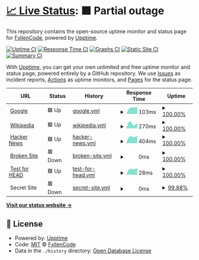 # [📈 Live Status](https://FxllenCode.github.io/StatusPlus): <!--live status--> **🟧 Partial outage**

This repository contains the open-source uptime monitor and status page for [FxllenCode](hwhelpnow.com), powered by [Upptime](https://github.com/upptime/upptime).

[![Uptime CI](https://github.com/koj-co/upptime/workflows/Uptime%20CI/badge.svg)](https://github.com/koj-co/upptime/actions?query=workflow%3A%22Uptime+CI%22)
[![Response Time CI](https://github.com/koj-co/upptime/workflows/Response%20Time%20CI/badge.svg)](https://github.com/koj-co/upptime/actions?query=workflow%3A%22Response+Time+CI%22)
[![Graphs CI](https://github.com/koj-co/upptime/workflows/Graphs%20CI/badge.svg)](https://github.com/koj-co/upptime/actions?query=workflow%3A%22Graphs+CI%22)
[![Static Site CI](https://github.com/koj-co/upptime/workflows/Static%20Site%20CI/badge.svg)](https://github.com/koj-co/upptime/actions?query=workflow%3A%22Static+Site+CI%22)
[![Summary CI](https://github.com/koj-co/upptime/workflows/Summary%20CI/badge.svg)](https://github.com/koj-co/upptime/actions?query=workflow%3A%22Summary+CI%22)

With [Upptime](https://upptime.js.org), you can get your own unlimited and free uptime monitor and status page, powered entirely by a GitHub repository. We use [Issues](https://github.com/FxllenCode/StatusPlus/issues) as incident reports, [Actions](https://github.com/FxllenCode/StatusPlus/actions) as uptime monitors, and [Pages](https://FxllenCode.github.io/StatusPlus) for the status page.

<!--start: status pages-->
<!-- This summary is generated by Upptime (https://github.com/upptime/upptime) -->
<!-- Do not edit this manually, your changes will be overwritten -->
<!-- prettier-ignore -->
| URL | Status | History | Response Time | Uptime |
| --- | ------ | ------- | ------------- | ------ |
| <img alt="" src="https://favicons.githubusercontent.com/www.google.com" height="13"> [Google](https://www.google.com) | 🟩 Up | [google.yml](https://github.com/FxllenCode/StatusPlus/commits/master/history/google.yml) | <details><summary><img alt="Response time graph" src="./graphs/google/response-time-week.png" height="20"> 103ms</summary><br><a href="https://FxllenCode.github.io/StatusPlus/history/google"><img alt="Response time 103" src="https://img.shields.io/endpoint?url=https%3A%2F%2Fraw.githubusercontent.com%2FFxllenCode%2FStatusPlus%2Fmaster%2Fapi%2Fgoogle%2Fresponse-time.json"></a><br><a href="https://FxllenCode.github.io/StatusPlus/history/google"><img alt="24-hour response time 103" src="https://img.shields.io/endpoint?url=https%3A%2F%2Fraw.githubusercontent.com%2FFxllenCode%2FStatusPlus%2Fmaster%2Fapi%2Fgoogle%2Fresponse-time-day.json"></a><br><a href="https://FxllenCode.github.io/StatusPlus/history/google"><img alt="7-day response time 103" src="https://img.shields.io/endpoint?url=https%3A%2F%2Fraw.githubusercontent.com%2FFxllenCode%2FStatusPlus%2Fmaster%2Fapi%2Fgoogle%2Fresponse-time-week.json"></a><br><a href="https://FxllenCode.github.io/StatusPlus/history/google"><img alt="30-day response time 103" src="https://img.shields.io/endpoint?url=https%3A%2F%2Fraw.githubusercontent.com%2FFxllenCode%2FStatusPlus%2Fmaster%2Fapi%2Fgoogle%2Fresponse-time-month.json"></a><br><a href="https://FxllenCode.github.io/StatusPlus/history/google"><img alt="1-year response time 103" src="https://img.shields.io/endpoint?url=https%3A%2F%2Fraw.githubusercontent.com%2FFxllenCode%2FStatusPlus%2Fmaster%2Fapi%2Fgoogle%2Fresponse-time-year.json"></a></details> | <details><summary><a href="https://FxllenCode.github.io/StatusPlus/history/google">100.00%</a></summary><a href="https://FxllenCode.github.io/StatusPlus/history/google"><img alt="All-time uptime 100.00%" src="https://img.shields.io/endpoint?url=https%3A%2F%2Fraw.githubusercontent.com%2FFxllenCode%2FStatusPlus%2Fmaster%2Fapi%2Fgoogle%2Fuptime.json"></a><br><a href="https://FxllenCode.github.io/StatusPlus/history/google"><img alt="24-hour uptime 100.00%" src="https://img.shields.io/endpoint?url=https%3A%2F%2Fraw.githubusercontent.com%2FFxllenCode%2FStatusPlus%2Fmaster%2Fapi%2Fgoogle%2Fuptime-day.json"></a><br><a href="https://FxllenCode.github.io/StatusPlus/history/google"><img alt="7-day uptime 100.00%" src="https://img.shields.io/endpoint?url=https%3A%2F%2Fraw.githubusercontent.com%2FFxllenCode%2FStatusPlus%2Fmaster%2Fapi%2Fgoogle%2Fuptime-week.json"></a><br><a href="https://FxllenCode.github.io/StatusPlus/history/google"><img alt="30-day uptime 100.00%" src="https://img.shields.io/endpoint?url=https%3A%2F%2Fraw.githubusercontent.com%2FFxllenCode%2FStatusPlus%2Fmaster%2Fapi%2Fgoogle%2Fuptime-month.json"></a><br><a href="https://FxllenCode.github.io/StatusPlus/history/google"><img alt="1-year uptime 100.00%" src="https://img.shields.io/endpoint?url=https%3A%2F%2Fraw.githubusercontent.com%2FFxllenCode%2FStatusPlus%2Fmaster%2Fapi%2Fgoogle%2Fuptime-year.json"></a></details>
| <img alt="" src="https://favicons.githubusercontent.com/en.wikipedia.org" height="13"> [Wikipedia](https://en.wikipedia.org) | 🟩 Up | [wikipedia.yml](https://github.com/FxllenCode/StatusPlus/commits/master/history/wikipedia.yml) | <details><summary><img alt="Response time graph" src="./graphs/wikipedia/response-time-week.png" height="20"> 270ms</summary><br><a href="https://FxllenCode.github.io/StatusPlus/history/wikipedia"><img alt="Response time 270" src="https://img.shields.io/endpoint?url=https%3A%2F%2Fraw.githubusercontent.com%2FFxllenCode%2FStatusPlus%2Fmaster%2Fapi%2Fwikipedia%2Fresponse-time.json"></a><br><a href="https://FxllenCode.github.io/StatusPlus/history/wikipedia"><img alt="24-hour response time 270" src="https://img.shields.io/endpoint?url=https%3A%2F%2Fraw.githubusercontent.com%2FFxllenCode%2FStatusPlus%2Fmaster%2Fapi%2Fwikipedia%2Fresponse-time-day.json"></a><br><a href="https://FxllenCode.github.io/StatusPlus/history/wikipedia"><img alt="7-day response time 270" src="https://img.shields.io/endpoint?url=https%3A%2F%2Fraw.githubusercontent.com%2FFxllenCode%2FStatusPlus%2Fmaster%2Fapi%2Fwikipedia%2Fresponse-time-week.json"></a><br><a href="https://FxllenCode.github.io/StatusPlus/history/wikipedia"><img alt="30-day response time 270" src="https://img.shields.io/endpoint?url=https%3A%2F%2Fraw.githubusercontent.com%2FFxllenCode%2FStatusPlus%2Fmaster%2Fapi%2Fwikipedia%2Fresponse-time-month.json"></a><br><a href="https://FxllenCode.github.io/StatusPlus/history/wikipedia"><img alt="1-year response time 270" src="https://img.shields.io/endpoint?url=https%3A%2F%2Fraw.githubusercontent.com%2FFxllenCode%2FStatusPlus%2Fmaster%2Fapi%2Fwikipedia%2Fresponse-time-year.json"></a></details> | <details><summary><a href="https://FxllenCode.github.io/StatusPlus/history/wikipedia">100.00%</a></summary><a href="https://FxllenCode.github.io/StatusPlus/history/wikipedia"><img alt="All-time uptime 100.00%" src="https://img.shields.io/endpoint?url=https%3A%2F%2Fraw.githubusercontent.com%2FFxllenCode%2FStatusPlus%2Fmaster%2Fapi%2Fwikipedia%2Fuptime.json"></a><br><a href="https://FxllenCode.github.io/StatusPlus/history/wikipedia"><img alt="24-hour uptime 100.00%" src="https://img.shields.io/endpoint?url=https%3A%2F%2Fraw.githubusercontent.com%2FFxllenCode%2FStatusPlus%2Fmaster%2Fapi%2Fwikipedia%2Fuptime-day.json"></a><br><a href="https://FxllenCode.github.io/StatusPlus/history/wikipedia"><img alt="7-day uptime 100.00%" src="https://img.shields.io/endpoint?url=https%3A%2F%2Fraw.githubusercontent.com%2FFxllenCode%2FStatusPlus%2Fmaster%2Fapi%2Fwikipedia%2Fuptime-week.json"></a><br><a href="https://FxllenCode.github.io/StatusPlus/history/wikipedia"><img alt="30-day uptime 100.00%" src="https://img.shields.io/endpoint?url=https%3A%2F%2Fraw.githubusercontent.com%2FFxllenCode%2FStatusPlus%2Fmaster%2Fapi%2Fwikipedia%2Fuptime-month.json"></a><br><a href="https://FxllenCode.github.io/StatusPlus/history/wikipedia"><img alt="1-year uptime 100.00%" src="https://img.shields.io/endpoint?url=https%3A%2F%2Fraw.githubusercontent.com%2FFxllenCode%2FStatusPlus%2Fmaster%2Fapi%2Fwikipedia%2Fuptime-year.json"></a></details>
| <img alt="" src="https://favicons.githubusercontent.com/news.ycombinator.com" height="13"> [Hacker News](https://news.ycombinator.com) | 🟩 Up | [hacker-news.yml](https://github.com/FxllenCode/StatusPlus/commits/master/history/hacker-news.yml) | <details><summary><img alt="Response time graph" src="./graphs/hacker-news/response-time-week.png" height="20"> 404ms</summary><br><a href="https://FxllenCode.github.io/StatusPlus/history/hacker-news"><img alt="Response time 404" src="https://img.shields.io/endpoint?url=https%3A%2F%2Fraw.githubusercontent.com%2FFxllenCode%2FStatusPlus%2Fmaster%2Fapi%2Fhacker-news%2Fresponse-time.json"></a><br><a href="https://FxllenCode.github.io/StatusPlus/history/hacker-news"><img alt="24-hour response time 404" src="https://img.shields.io/endpoint?url=https%3A%2F%2Fraw.githubusercontent.com%2FFxllenCode%2FStatusPlus%2Fmaster%2Fapi%2Fhacker-news%2Fresponse-time-day.json"></a><br><a href="https://FxllenCode.github.io/StatusPlus/history/hacker-news"><img alt="7-day response time 404" src="https://img.shields.io/endpoint?url=https%3A%2F%2Fraw.githubusercontent.com%2FFxllenCode%2FStatusPlus%2Fmaster%2Fapi%2Fhacker-news%2Fresponse-time-week.json"></a><br><a href="https://FxllenCode.github.io/StatusPlus/history/hacker-news"><img alt="30-day response time 404" src="https://img.shields.io/endpoint?url=https%3A%2F%2Fraw.githubusercontent.com%2FFxllenCode%2FStatusPlus%2Fmaster%2Fapi%2Fhacker-news%2Fresponse-time-month.json"></a><br><a href="https://FxllenCode.github.io/StatusPlus/history/hacker-news"><img alt="1-year response time 404" src="https://img.shields.io/endpoint?url=https%3A%2F%2Fraw.githubusercontent.com%2FFxllenCode%2FStatusPlus%2Fmaster%2Fapi%2Fhacker-news%2Fresponse-time-year.json"></a></details> | <details><summary><a href="https://FxllenCode.github.io/StatusPlus/history/hacker-news">100.00%</a></summary><a href="https://FxllenCode.github.io/StatusPlus/history/hacker-news"><img alt="All-time uptime 100.00%" src="https://img.shields.io/endpoint?url=https%3A%2F%2Fraw.githubusercontent.com%2FFxllenCode%2FStatusPlus%2Fmaster%2Fapi%2Fhacker-news%2Fuptime.json"></a><br><a href="https://FxllenCode.github.io/StatusPlus/history/hacker-news"><img alt="24-hour uptime 100.00%" src="https://img.shields.io/endpoint?url=https%3A%2F%2Fraw.githubusercontent.com%2FFxllenCode%2FStatusPlus%2Fmaster%2Fapi%2Fhacker-news%2Fuptime-day.json"></a><br><a href="https://FxllenCode.github.io/StatusPlus/history/hacker-news"><img alt="7-day uptime 100.00%" src="https://img.shields.io/endpoint?url=https%3A%2F%2Fraw.githubusercontent.com%2FFxllenCode%2FStatusPlus%2Fmaster%2Fapi%2Fhacker-news%2Fuptime-week.json"></a><br><a href="https://FxllenCode.github.io/StatusPlus/history/hacker-news"><img alt="30-day uptime 100.00%" src="https://img.shields.io/endpoint?url=https%3A%2F%2Fraw.githubusercontent.com%2FFxllenCode%2FStatusPlus%2Fmaster%2Fapi%2Fhacker-news%2Fuptime-month.json"></a><br><a href="https://FxllenCode.github.io/StatusPlus/history/hacker-news"><img alt="1-year uptime 100.00%" src="https://img.shields.io/endpoint?url=https%3A%2F%2Fraw.githubusercontent.com%2FFxllenCode%2FStatusPlus%2Fmaster%2Fapi%2Fhacker-news%2Fuptime-year.json"></a></details>
| <img alt="" src="https://favicons.githubusercontent.com/thissitedoesnotexist.com" height="13"> [Broken Site](https://thissitedoesnotexist.com) | 🟥 Down | [broken-site.yml](https://github.com/FxllenCode/StatusPlus/commits/master/history/broken-site.yml) | <details><summary><img alt="Response time graph" src="./graphs/broken-site/response-time-week.png" height="20"> 0ms</summary><br><a href="https://FxllenCode.github.io/StatusPlus/history/broken-site"><img alt="Response time 0" src="https://img.shields.io/endpoint?url=https%3A%2F%2Fraw.githubusercontent.com%2FFxllenCode%2FStatusPlus%2Fmaster%2Fapi%2Fbroken-site%2Fresponse-time.json"></a><br><a href="https://FxllenCode.github.io/StatusPlus/history/broken-site"><img alt="24-hour response time 0" src="https://img.shields.io/endpoint?url=https%3A%2F%2Fraw.githubusercontent.com%2FFxllenCode%2FStatusPlus%2Fmaster%2Fapi%2Fbroken-site%2Fresponse-time-day.json"></a><br><a href="https://FxllenCode.github.io/StatusPlus/history/broken-site"><img alt="7-day response time 0" src="https://img.shields.io/endpoint?url=https%3A%2F%2Fraw.githubusercontent.com%2FFxllenCode%2FStatusPlus%2Fmaster%2Fapi%2Fbroken-site%2Fresponse-time-week.json"></a><br><a href="https://FxllenCode.github.io/StatusPlus/history/broken-site"><img alt="30-day response time 0" src="https://img.shields.io/endpoint?url=https%3A%2F%2Fraw.githubusercontent.com%2FFxllenCode%2FStatusPlus%2Fmaster%2Fapi%2Fbroken-site%2Fresponse-time-month.json"></a><br><a href="https://FxllenCode.github.io/StatusPlus/history/broken-site"><img alt="1-year response time 0" src="https://img.shields.io/endpoint?url=https%3A%2F%2Fraw.githubusercontent.com%2FFxllenCode%2FStatusPlus%2Fmaster%2Fapi%2Fbroken-site%2Fresponse-time-year.json"></a></details> | <details><summary><a href="https://FxllenCode.github.io/StatusPlus/history/broken-site">100.00%</a></summary><a href="https://FxllenCode.github.io/StatusPlus/history/broken-site"><img alt="All-time uptime 100.00%" src="https://img.shields.io/endpoint?url=https%3A%2F%2Fraw.githubusercontent.com%2FFxllenCode%2FStatusPlus%2Fmaster%2Fapi%2Fbroken-site%2Fuptime.json"></a><br><a href="https://FxllenCode.github.io/StatusPlus/history/broken-site"><img alt="24-hour uptime 100.00%" src="https://img.shields.io/endpoint?url=https%3A%2F%2Fraw.githubusercontent.com%2FFxllenCode%2FStatusPlus%2Fmaster%2Fapi%2Fbroken-site%2Fuptime-day.json"></a><br><a href="https://FxllenCode.github.io/StatusPlus/history/broken-site"><img alt="7-day uptime 100.00%" src="https://img.shields.io/endpoint?url=https%3A%2F%2Fraw.githubusercontent.com%2FFxllenCode%2FStatusPlus%2Fmaster%2Fapi%2Fbroken-site%2Fuptime-week.json"></a><br><a href="https://FxllenCode.github.io/StatusPlus/history/broken-site"><img alt="30-day uptime 100.00%" src="https://img.shields.io/endpoint?url=https%3A%2F%2Fraw.githubusercontent.com%2FFxllenCode%2FStatusPlus%2Fmaster%2Fapi%2Fbroken-site%2Fuptime-month.json"></a><br><a href="https://FxllenCode.github.io/StatusPlus/history/broken-site"><img alt="1-year uptime 100.00%" src="https://img.shields.io/endpoint?url=https%3A%2F%2Fraw.githubusercontent.com%2FFxllenCode%2FStatusPlus%2Fmaster%2Fapi%2Fbroken-site%2Fuptime-year.json"></a></details>
| <img alt="" src="https://favicons.githubusercontent.com/www.google.com" height="13"> [Test for HEAD](https://www.google.com) | 🟩 Up | [test-for-head.yml](https://github.com/FxllenCode/StatusPlus/commits/master/history/test-for-head.yml) | <details><summary><img alt="Response time graph" src="./graphs/test-for-head/response-time-week.png" height="20"> 28ms</summary><br><a href="https://FxllenCode.github.io/StatusPlus/history/test-for-head"><img alt="Response time 28" src="https://img.shields.io/endpoint?url=https%3A%2F%2Fraw.githubusercontent.com%2FFxllenCode%2FStatusPlus%2Fmaster%2Fapi%2Ftest-for-head%2Fresponse-time.json"></a><br><a href="https://FxllenCode.github.io/StatusPlus/history/test-for-head"><img alt="24-hour response time 28" src="https://img.shields.io/endpoint?url=https%3A%2F%2Fraw.githubusercontent.com%2FFxllenCode%2FStatusPlus%2Fmaster%2Fapi%2Ftest-for-head%2Fresponse-time-day.json"></a><br><a href="https://FxllenCode.github.io/StatusPlus/history/test-for-head"><img alt="7-day response time 28" src="https://img.shields.io/endpoint?url=https%3A%2F%2Fraw.githubusercontent.com%2FFxllenCode%2FStatusPlus%2Fmaster%2Fapi%2Ftest-for-head%2Fresponse-time-week.json"></a><br><a href="https://FxllenCode.github.io/StatusPlus/history/test-for-head"><img alt="30-day response time 28" src="https://img.shields.io/endpoint?url=https%3A%2F%2Fraw.githubusercontent.com%2FFxllenCode%2FStatusPlus%2Fmaster%2Fapi%2Ftest-for-head%2Fresponse-time-month.json"></a><br><a href="https://FxllenCode.github.io/StatusPlus/history/test-for-head"><img alt="1-year response time 28" src="https://img.shields.io/endpoint?url=https%3A%2F%2Fraw.githubusercontent.com%2FFxllenCode%2FStatusPlus%2Fmaster%2Fapi%2Ftest-for-head%2Fresponse-time-year.json"></a></details> | <details><summary><a href="https://FxllenCode.github.io/StatusPlus/history/test-for-head">100.00%</a></summary><a href="https://FxllenCode.github.io/StatusPlus/history/test-for-head"><img alt="All-time uptime 100.00%" src="https://img.shields.io/endpoint?url=https%3A%2F%2Fraw.githubusercontent.com%2FFxllenCode%2FStatusPlus%2Fmaster%2Fapi%2Ftest-for-head%2Fuptime.json"></a><br><a href="https://FxllenCode.github.io/StatusPlus/history/test-for-head"><img alt="24-hour uptime 100.00%" src="https://img.shields.io/endpoint?url=https%3A%2F%2Fraw.githubusercontent.com%2FFxllenCode%2FStatusPlus%2Fmaster%2Fapi%2Ftest-for-head%2Fuptime-day.json"></a><br><a href="https://FxllenCode.github.io/StatusPlus/history/test-for-head"><img alt="7-day uptime 100.00%" src="https://img.shields.io/endpoint?url=https%3A%2F%2Fraw.githubusercontent.com%2FFxllenCode%2FStatusPlus%2Fmaster%2Fapi%2Ftest-for-head%2Fuptime-week.json"></a><br><a href="https://FxllenCode.github.io/StatusPlus/history/test-for-head"><img alt="30-day uptime 100.00%" src="https://img.shields.io/endpoint?url=https%3A%2F%2Fraw.githubusercontent.com%2FFxllenCode%2FStatusPlus%2Fmaster%2Fapi%2Ftest-for-head%2Fuptime-month.json"></a><br><a href="https://FxllenCode.github.io/StatusPlus/history/test-for-head"><img alt="1-year uptime 100.00%" src="https://img.shields.io/endpoint?url=https%3A%2F%2Fraw.githubusercontent.com%2FFxllenCode%2FStatusPlus%2Fmaster%2Fapi%2Ftest-for-head%2Fuptime-year.json"></a></details>
| <img alt="" src="https://favicons.githubusercontent.com/null" height="13"> Secret Site | 🟥 Down | [secret-site.yml](https://github.com/FxllenCode/StatusPlus/commits/master/history/secret-site.yml) | <details><summary><img alt="Response time graph" src="./graphs/secret-site/response-time-week.png" height="20"> 0ms</summary><br><a href="https://FxllenCode.github.io/StatusPlus/history/secret-site"><img alt="Response time 0" src="https://img.shields.io/endpoint?url=https%3A%2F%2Fraw.githubusercontent.com%2FFxllenCode%2FStatusPlus%2Fmaster%2Fapi%2Fsecret-site%2Fresponse-time.json"></a><br><a href="https://FxllenCode.github.io/StatusPlus/history/secret-site"><img alt="24-hour response time 0" src="https://img.shields.io/endpoint?url=https%3A%2F%2Fraw.githubusercontent.com%2FFxllenCode%2FStatusPlus%2Fmaster%2Fapi%2Fsecret-site%2Fresponse-time-day.json"></a><br><a href="https://FxllenCode.github.io/StatusPlus/history/secret-site"><img alt="7-day response time 0" src="https://img.shields.io/endpoint?url=https%3A%2F%2Fraw.githubusercontent.com%2FFxllenCode%2FStatusPlus%2Fmaster%2Fapi%2Fsecret-site%2Fresponse-time-week.json"></a><br><a href="https://FxllenCode.github.io/StatusPlus/history/secret-site"><img alt="30-day response time 0" src="https://img.shields.io/endpoint?url=https%3A%2F%2Fraw.githubusercontent.com%2FFxllenCode%2FStatusPlus%2Fmaster%2Fapi%2Fsecret-site%2Fresponse-time-month.json"></a><br><a href="https://FxllenCode.github.io/StatusPlus/history/secret-site"><img alt="1-year response time 0" src="https://img.shields.io/endpoint?url=https%3A%2F%2Fraw.githubusercontent.com%2FFxllenCode%2FStatusPlus%2Fmaster%2Fapi%2Fsecret-site%2Fresponse-time-year.json"></a></details> | <details><summary><a href="https://FxllenCode.github.io/StatusPlus/history/secret-site">99.88%</a></summary><a href="https://FxllenCode.github.io/StatusPlus/history/secret-site"><img alt="All-time uptime 99.99%" src="https://img.shields.io/endpoint?url=https%3A%2F%2Fraw.githubusercontent.com%2FFxllenCode%2FStatusPlus%2Fmaster%2Fapi%2Fsecret-site%2Fuptime.json"></a><br><a href="https://FxllenCode.github.io/StatusPlus/history/secret-site"><img alt="24-hour uptime 99.16%" src="https://img.shields.io/endpoint?url=https%3A%2F%2Fraw.githubusercontent.com%2FFxllenCode%2FStatusPlus%2Fmaster%2Fapi%2Fsecret-site%2Fuptime-day.json"></a><br><a href="https://FxllenCode.github.io/StatusPlus/history/secret-site"><img alt="7-day uptime 99.88%" src="https://img.shields.io/endpoint?url=https%3A%2F%2Fraw.githubusercontent.com%2FFxllenCode%2FStatusPlus%2Fmaster%2Fapi%2Fsecret-site%2Fuptime-week.json"></a><br><a href="https://FxllenCode.github.io/StatusPlus/history/secret-site"><img alt="30-day uptime 99.97%" src="https://img.shields.io/endpoint?url=https%3A%2F%2Fraw.githubusercontent.com%2FFxllenCode%2FStatusPlus%2Fmaster%2Fapi%2Fsecret-site%2Fuptime-month.json"></a><br><a href="https://FxllenCode.github.io/StatusPlus/history/secret-site"><img alt="1-year uptime 99.99%" src="https://img.shields.io/endpoint?url=https%3A%2F%2Fraw.githubusercontent.com%2FFxllenCode%2FStatusPlus%2Fmaster%2Fapi%2Fsecret-site%2Fuptime-year.json"></a></details>

<!--end: status pages-->

[**Visit our status website →**](https://FxllenCode.github.io/StatusPlus)

## 📄 License

- Powered by: [Upptime](https://github.com/upptime/upptime)
- Code: [MIT](./LICENSE) © [FxllenCode](hwhelpnow.com)
- Data in the `./history` directory: [Open Database License](https://opendatacommons.org/licenses/odbl/1-0/)
